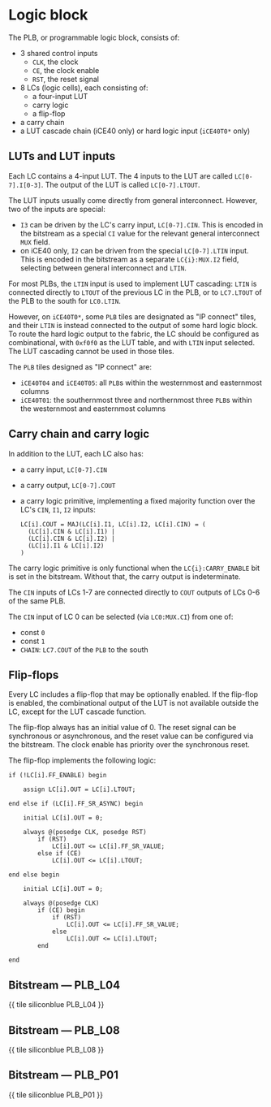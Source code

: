 # Logic block

The PLB, or programmable logic block, consists of:

- 3 shared control inputs
  - `CLK`, the clock
  - `CE`, the clock enable
  - `RST`, the reset signal
- 8 LCs (logic cells), each consisting of:
  - a four-input LUT
  - carry logic
  - a flip-flop
- a carry chain
- a LUT cascade chain (iCE40 only) or hard logic input (`iCE40T0*` only)

## LUTs and LUT inputs

Each LC contains a 4-input LUT.  The 4 inputs to the LUT are called `LC[0-7].I[0-3]`.  The output of the LUT is called `LC[0-7].LTOUT`.

The LUT inputs usually come directly from general interconnect.  However, two of the inputs are special:

- `I3` can be driven by the LC's carry input, `LC[0-7].CIN`.  This is encoded in the bitstream as a special `CI` value for the relevant general interconnect `MUX` field.
- on iCE40 only, `I2` can be driven from the special `LC[0-7].LTIN` input.  This is encoded in the bitstream as a separate `LC{i}:MUX.I2` field, selecting between general interconnect and `LTIN`.

For most PLBs, the `LTIN` input is used to implement LUT cascading: `LTIN` is connected directly to `LTOUT` of the previous LC in the PLB, or to `LC7.LTOUT` of the PLB to the south for `LC0.LTIN`.

However, on `iCE40T0*`, some `PLB` tiles are designated as "IP connect" tiles, and their `LTIN` is instead connected to the output of some hard logic block.  To route the hard logic output to the fabric, the LC should be configured as combinational, with `0xf0f0` as the LUT table, and with `LTIN` input selected.  The LUT cascading cannot be used in those tiles.

The `PLB` tiles designed as "IP connect" are:

- `iCE40T04` and `iCE40T05`: all `PLB`s within the westernmost and easternmost columns
- `iCE40T01`: the southernmost three and northernmost three `PLB`s within the westernmost and easternmost columns


## Carry chain and carry logic

In addition to the LUT, each LC also has:

- a carry input, `LC[0-7].CIN`
- a carry output, `LC[0-7].COUT`
- a carry logic primitive, implementing a fixed majority function over the LC's `CIN`, `I1`, `I2` inputs:

  ```
  LC[i].COUT = MAJ(LC[i].I1, LC[i].I2, LC[i].CIN) = (
    (LC[i].CIN & LC[i].I1) |
    (LC[i].CIN & LC[i].I2) |
    (LC[i].I1 & LC[i].I2)
  )
  ```

The carry logic primitive is only functional when the `LC{i}:CARRY_ENABLE` bit is set in the bitstream.  Without that, the carry output is indeterminate.

The `CIN` inputs of LCs 1-7 are connected directly to `COUT` outputs of LCs 0-6 of the same PLB.

The `CIN` input of LC 0 can be selected (via `LC0:MUX.CI`) from one of:

- const `0`
- const `1`
- `CHAIN`: `LC7.COUT` of the `PLB` to the south


## Flip-flops

Every LC includes a flip-flop that may be optionally enabled.  If the flip-flop is enabled, the combinational output of the LUT is not available outside the LC, except for the LUT cascade function.

The flip-flop always has an initial value of 0.  The reset signal can be synchronous or asynchronous, and the reset value can be configured via the bitstream.  The clock enable has priority over the synchronous reset.

The flip-flop implements the following logic:

```
if (!LC[i].FF_ENABLE) begin

    assign LC[i].OUT = LC[i].LTOUT;

end else if (LC[i].FF_SR_ASYNC) begin

    initial LC[i].OUT = 0;

    always @(posedge CLK, posedge RST)
        if (RST)
            LC[i].OUT <= LC[i].FF_SR_VALUE;
        else if (CE)
            LC[i].OUT <= LC[i].LTOUT;

end else begin

    initial LC[i].OUT = 0;

    always @(posedge CLK)
        if (CE) begin
            if (RST)
                LC[i].OUT <= LC[i].FF_SR_VALUE;
            else
                LC[i].OUT <= LC[i].LTOUT;
        end

end
```

## Bitstream — PLB_L04

{{ tile siliconblue PLB_L04 }}

## Bitstream — PLB_L08

{{ tile siliconblue PLB_L08 }}

## Bitstream — PLB_P01

{{ tile siliconblue PLB_P01 }}
